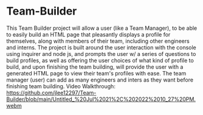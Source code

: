 # Team-Builder
This Team Builder project will allow a user (like a Team Manager), to be able to easily build an HTML page that pleasantly displays a profile for themselves, along with members of their team, including other engineers and interns. The project is built around the user interaction with the console using inquirer and node js, and prompts the user w/ a series of questions to build profiles, as well as offering the user choices of what kind of profile to build, and upon finishing the team building, will provide the user with a generated HTML page to view their team's profiles with ease.
The team manager (user) can add as many engineers and inters as they want before finishing team building.
Video Walkthrough: https://github.com/jlee12297/Team-Builder/blob/main/Untitled_%20Jul%2021%2C%202022%2010_27%20PM.webm

